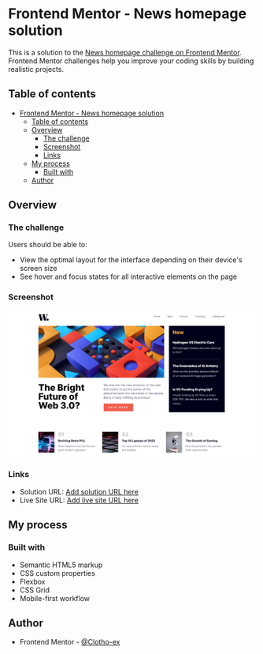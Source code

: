 # Frontend Mentor - News homepage solution

This is a solution to the [News homepage challenge on Frontend Mentor](https://www.frontendmentor.io/challenges/news-homepage-H6SWTa1MFl). Frontend Mentor challenges help you improve your coding skills by building realistic projects. 

## Table of contents

- [Frontend Mentor - News homepage solution](#frontend-mentor---news-homepage-solution)
  - [Table of contents](#table-of-contents)
  - [Overview](#overview)
    - [The challenge](#the-challenge)
    - [Screenshot](#screenshot)
    - [Links](#links)
  - [My process](#my-process)
    - [Built with](#built-with)
  - [Author](#author)


## Overview

### The challenge

Users should be able to:

- View the optimal layout for the interface depending on their device's screen size
- See hover and focus states for all interactive elements on the page

### Screenshot

![](/assets/images/project-screenhot.png)


### Links

- Solution URL: [Add solution URL here](https://www.frontendmentor.io/solutions/news-homepage-solution-htVUJDqJ8H)
- Live Site URL: [Add live site URL here](https://clotho-ex.github.io/news-homepage/)

## My process

### Built with

- Semantic HTML5 markup
- CSS custom properties
- Flexbox
- CSS Grid
- Mobile-first workflow


## Author

- Frontend Mentor - [@Clotho-ex](https://www.frontendmentor.io/profile/Clotho-ex)
